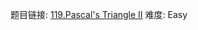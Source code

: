 题目链接: [119.Pascal&#39;s Triangle II][1]
难度: Easy

[1]: https://leetcode.com/problems/pascals-triangle-ii/